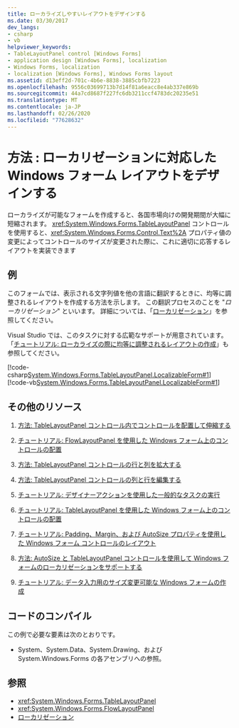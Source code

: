 ```yaml
---
title: ローカライズしやすいレイアウトをデザインする
ms.date: 03/30/2017
dev_langs:
- csharp
- vb
helpviewer_keywords:
- TableLayoutPanel control [Windows Forms]
- application design [Windows Forms], localization
- Windows Forms, localization
- localization [Windows Forms], Windows Forms layout
ms.assetid: d13eff2d-701c-4b6e-8838-3885cbfb7223
ms.openlocfilehash: 9556c03699713b7d14f81a6eacc8e4ab337e869b
ms.sourcegitcommit: 44a7cd8687f227fc6db3211ccf4783dc20235e51
ms.translationtype: MT
ms.contentlocale: ja-JP
ms.lasthandoff: 02/26/2020
ms.locfileid: "77628632"
---
```

# <a name="how-to-design-a-windows-forms-layout-that-responds-well-to-localization"></a>方法 : ローカリゼーションに対応した Windows フォーム レイアウトをデザインする
ローカライズが可能なフォームを作成すると、各国市場向けの開発期間が大幅に短縮されます。 <xref:System.Windows.Forms.TableLayoutPanel> コントロールを使用すると、<xref:System.Windows.Forms.Control.Text%2A> プロパティ値の変更によってコントロールのサイズが変更された際に、これに適切に応答するレイアウトを実装できます

## <a name="example"></a>例
 このフォームでは、表示される文字列値を他の言語に翻訳するときに、均等に調整されるレイアウトを作成する方法を示します。 この翻訳プロセスのことを "*ローカリゼーション*" といいます。 詳細については、「[ローカリゼーション](../../../standard/globalization-localization/localization.md)」を参照してください。

 Visual Studio では、このタスクに対する広範なサポートが用意されています。  「[チュートリアル: ローカライズの際に均等に調整されるレイアウトの作成](https://docs.microsoft.com/previous-versions/visualstudio/visual-studio-2010/7k9fa71y(v=vs.100))」も参照してください。

 [!code-csharp[System.Windows.Forms.TableLayoutPanel.LocalizableForm#1](~/samples/snippets/csharp/VS_Snippets_Winforms/System.Windows.Forms.TableLayoutPanel.LocalizableForm/CS/localizableform.cs#1)]
 [!code-vb[System.Windows.Forms.TableLayoutPanel.LocalizableForm#1](~/samples/snippets/visualbasic/VS_Snippets_Winforms/System.Windows.Forms.TableLayoutPanel.LocalizableForm/VB/localizableform.vb#1)]

## <a name="additional-resources"></a>その他のリソース

1. [方法: TableLayoutPanel コントロール内でコントロールを配置して伸縮する](how-to-align-and-stretch-a-control-in-a-tablelayoutpanel-control.md)

2. [チュートリアル: FlowLayoutPanel を使用した Windows フォーム上のコントロールの配置](walkthrough-arranging-controls-on-windows-forms-using-a-flowlayoutpanel.md)

3. [方法: TableLayoutPanel コントロールの行と列を拡大する](how-to-span-rows-and-columns-in-a-tablelayoutpanel-control.md)

4. [方法: TableLayoutPanel コントロールの列と行を編集する](how-to-edit-columns-and-rows-in-a-tablelayoutpanel-control.md)

5. [チュートリアル: デザイナーアクションを使用した一般的なタスクの実行](perform-common-tasks-design-actions.md)

6. [チュートリアル: TableLayoutPanel を使用した Windows フォーム上のコントロールの配置](walkthrough-arranging-controls-on-windows-forms-using-a-tablelayoutpanel.md)

7. [チュートリアル: Padding、Margin、および AutoSize プロパティを使用した Windows フォーム コントロールのレイアウト](windows-forms-controls-padding-autosize.md)

8. [方法: AutoSize と TableLayoutPanel コントロールを使用して Windows フォームのローカリゼーションをサポートする](https://docs.microsoft.com/previous-versions/visualstudio/visual-studio-2010/1zkt8b33(v=vs.100))

9. [チュートリアル: データ入力用のサイズ変更可能な Windows フォームの作成](https://docs.microsoft.com/previous-versions/visualstudio/visual-studio-2010/991eahec(v=vs.100))

## <a name="compiling-the-code"></a>コードのコンパイル
 この例で必要な要素は次のとおりです。

- System、System.Data、System.Drawing、および System.Windows.Forms の各アセンブリへの参照。

## <a name="see-also"></a>参照

- <xref:System.Windows.Forms.TableLayoutPanel>
- <xref:System.Windows.Forms.FlowLayoutPanel>
- [ローカリゼーション](../../../standard/globalization-localization/localization.md)
